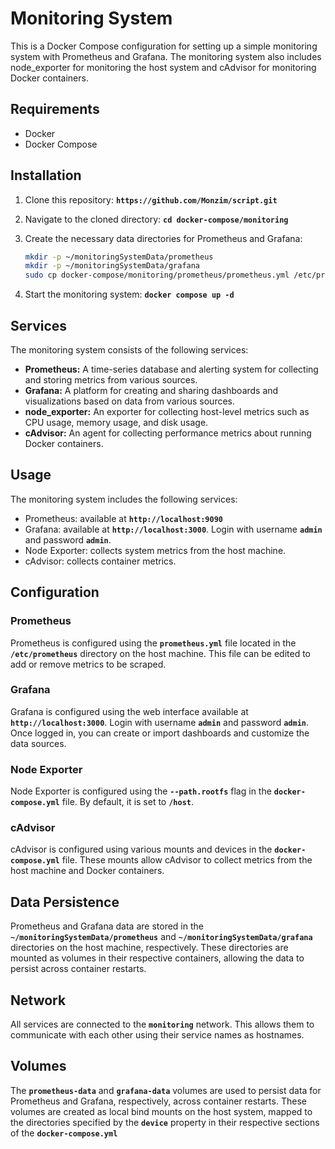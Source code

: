 # Monitoring System

This is a Docker Compose configuration for setting up a simple monitoring system with Prometheus and Grafana. The monitoring system also includes node_exporter for monitoring the host system and cAdvisor for monitoring Docker containers.

## **Requirements**

- Docker
- Docker Compose

## **Installation**

1. Clone this repository: **`https://github.com/Monzim/script.git`**
2. Navigate to the cloned directory: **`cd docker-compose/monitoring`**
3. Create the necessary data directories for Prometheus and Grafana:

   ```bash
   mkdir -p ~/monitoringSystemData/prometheus
   mkdir -p ~/monitoringSystemData/grafana
   sudo cp docker-compose/monitoring/prometheus/prometheus.yml /etc/prometheus/
   ```

4. Start the monitoring system: **`docker compose up -d`**

## **Services**

The monitoring system consists of the following services:

- **Prometheus:** A time-series database and alerting system for collecting and storing metrics from various sources.
- **Grafana:** A platform for creating and sharing dashboards and visualizations based on data from various sources.
- **node_exporter:** An exporter for collecting host-level metrics such as CPU usage, memory usage, and disk usage.
- **cAdvisor:** An agent for collecting performance metrics about running Docker containers.

## **Usage**

The monitoring system includes the following services:

- Prometheus: available at **`http://localhost:9090`**
- Grafana: available at **`http://localhost:3000`**. Login with username **`admin`** and password **`admin`**.
- Node Exporter: collects system metrics from the host machine.
- cAdvisor: collects container metrics.

## **Configuration**

### **Prometheus**

Prometheus is configured using the **`prometheus.yml`** file located in the **`/etc/prometheus`** directory on the host machine. This file can be edited to add or remove metrics to be scraped.

### **Grafana**

Grafana is configured using the web interface available at **`http://localhost:3000`**. Login with username **`admin`** and password **`admin`**. Once logged in, you can create or import dashboards and customize the data sources.

### **Node Exporter**

Node Exporter is configured using the **`--path.rootfs`** flag in the **`docker-compose.yml`** file. By default, it is set to **`/host`**.

### **cAdvisor**

cAdvisor is configured using various mounts and devices in the **`docker-compose.yml`** file. These mounts allow cAdvisor to collect metrics from the host machine and Docker containers.

## **Data Persistence**

Prometheus and Grafana data are stored in the **`~/monitoringSystemData/prometheus`** and **`~/monitoringSystemData/grafana`** directories on the host machine, respectively. These directories are mounted as volumes in their respective containers, allowing the data to persist across container restarts.

## **Network**

All services are connected to the **`monitoring`** network. This allows them to communicate with each other using their service names as hostnames.

## **Volumes**

The **`prometheus-data`** and **`grafana-data`** volumes are used to persist data for Prometheus and Grafana, respectively, across container restarts. These volumes are created as local bind mounts on the host system, mapped to the directories specified by the **`device`** property in their respective sections of the **`docker-compose.yml`**
